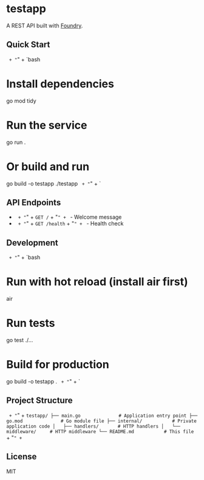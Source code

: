 # testapp

A REST API built with [Foundry](https://github.com/yourusername/foundry).

## Quick Start

` + "`" + `bash
# Install dependencies
go mod tidy

# Run the service
go run .

# Or build and run
go build -o testapp
./testapp
` + "`" + `

## API Endpoints

- ` + "`" + `GET /` + "`" + ` - Welcome message
- ` + "`" + `GET /health` + "`" + ` - Health check

## Development

` + "`" + `bash
# Run with hot reload (install air first)
air

# Run tests
go test ./...

# Build for production
go build -o testapp .
` + "`" + `

## Project Structure

` + "`" + `
testapp/
├── main.go              # Application entry point
├── go.mod              # Go module file
├── internal/           # Private application code
│   ├── handlers/       # HTTP handlers
│   └── middleware/     # HTTP middleware
└── README.md           # This file
` + "`" + `

## License

MIT

